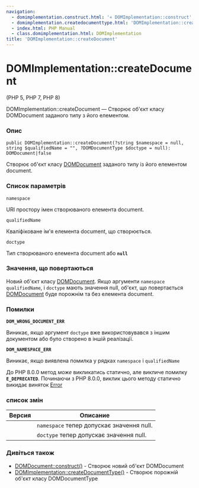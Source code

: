 ```yaml
---
navigation:
  - domimplementation.construct.html: '« DOMImplementation::construct'
  - domimplementation.createdocumenttype.html: 'DOMImplementation::createDocumentType »'
  - index.html: PHP Manual
  - class.domimplementation.html: DOMImplementation
title: 'DOMImplementation::createDocument'
---
```

# DOMImplementation::createDocument

(PHP 5, PHP 7, PHP 8)

DOMImplementation::createDocument — Створює об'єкт класу DOMDocument заданого типу з його елементом.

### Опис

```methodsynopsis
public DOMImplementation::createDocument(?string $namespace = null, string $qualifiedName = "", ?DOMDocumentType $doctype = null): DOMDocument|false
```

Створює об'єкт класу [DOMDocument](class.domdocument.html) заданого типу із його елементом document.

### Список параметрів

`namespace`

URI простору імен створюваного елемента document.

`qualifiedName`

Кваліфіковане ім'я елемента document, що створюється.

`doctype`

Тип створюваного елемента document або **`null`**

### Значення, що повертаються

Новий об'єкт класу [DOMDocument](class.domdocument.html). Якщо аргументи `namespace` `qualifiedName`, і `doctype` мають значення null, об'єкт, що повертається [DOMDocument](class.domdocument.html) буде порожнім та без елемента document.

### Помилки

**`DOM_WRONG_DOCUMENT_ERR`**

Виникає, якщо аргумент `doctype` вже використовувався з іншим документом або було створено в іншій реалізації.

**`DOM_NAMESPACE_ERR`**

Виникає, якщо виявлена ​​помилка у рядках `namespace` і `qualifiedName`

До PHP 8.0.0 метод *може* викликатись статично, але викличе помилку **`E_DEPRECATED`**. Починаючи з PHP 8.0.0, виклик цього методу статично викидає виняток [Error](class.error.html)

### список змін

| Версия | Описание |
| --- | --- |
|  | `namespace` тепер допускає значення null. |
|  | `doctype` тепер допускає значення null. |

### Дивіться також

-   [DOMDocument::construct()](domdocument.construct.html) - Створює новий об'єкт DOMDocument
-   [DOMImplementation::createDocumentType()](domimplementation.createdocumenttype.html) - Створює порожній об'єкт класу DOMDocumentType
